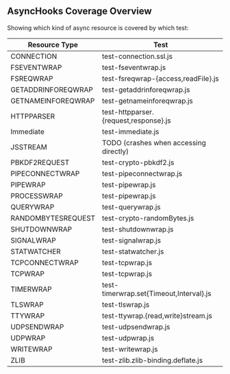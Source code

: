## AsyncHooks Coverage Overview

Showing which kind of async resource is covered by which test:

| Resource Type        | Test                                   |
|----------------------|----------------------------------------|
| CONNECTION           | test-connection.ssl.js                 |
| FSEVENTWRAP          | test-fseventwrap.js                    |
| FSREQWRAP            | test-fsreqwrap-{access,readFile}.js    |
| GETADDRINFOREQWRAP   | test-getaddrinforeqwrap.js             |
| GETNAMEINFOREQWRAP   | test-getnameinforeqwrap.js             |
| HTTPPARSER           | test-httpparser.{request,response}.js  |
| Immediate            | test-immediate.js                      |
| JSSTREAM             | TODO (crashes when accessing directly) |
| PBKDF2REQUEST        | test-crypto-pbkdf2.js                  |
| PIPECONNECTWRAP      | test-pipeconnectwrap.js                |
| PIPEWRAP             | test-pipewrap.js                       |
| PROCESSWRAP          | test-pipewrap.js                       |
| QUERYWRAP            | test-querywrap.js                      |
| RANDOMBYTESREQUEST   | test-crypto-randomBytes.js             |
| SHUTDOWNWRAP         | test-shutdownwrap.js                   |
| SIGNALWRAP           | test-signalwrap.js                     |
| STATWATCHER          | test-statwatcher.js                    |
| TCPCONNECTWRAP       | test-tcpwrap.js                        |
| TCPWRAP              | test-tcpwrap.js                        |
| TIMERWRAP            | test-timerwrap.set{Timeout,Interval}.js|
| TLSWRAP              | test-tlswrap.js                        |
| TTYWRAP              | test-ttywrap.{read,write}stream.js     |
| UDPSENDWRAP          | test-udpsendwrap.js                    |
| UDPWRAP              | test-udpwrap.js                        |
| WRITEWRAP            | test-writewrap.js                      |
| ZLIB                 | test-zlib.zlib-binding.deflate.js      |
